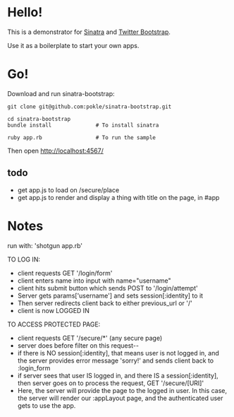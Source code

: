 Hello!
====

This is a demonstrator for [Sinatra](http://www.sinatrarb.com/) and [Twitter Bootstrap](http://twitter.github.com/bootstrap/). 

Use it as a boilerplate to start your own apps.

Go!
===

Download and run sinatra-bootstrap:

	git clone git@github.com:pokle/sinatra-bootstrap.git

	cd sinatra-bootstrap
    bundle install				# To install sinatra

	ruby app.rb 				# To run the sample
	
Then open [http://localhost:4567/](http://localhost:4567/)


todo
----
- get app.js to load on /secure/place
- get app.js to render and display a thing with title on the page, in #app




Notes
=====

run with: 'shotgun app.rb'

TO LOG IN:

- client requests GET '/login/form'
- client enters name into input with name="username"
- client hits submit button which sends POST to '/login/attempt'
- Server gets params['username'] and sets session[:identity] to it
- Then server redirects client back to either previous_url or '/'
- client is now LOGGED IN

TO ACCESS PROTECTED PAGE:

- client requests GET '/secure/*' (any secure page)
- server does before filter on this request--
- if there is NO session[:identity], that means user is not logged in, and the server provides error message 'sorry!' and sends client back to :login_form
- if server sees that user IS logged in, and there IS a session[:identity], then server goes on to process the request, GET '/secure/[URI]'
- Here, the server will provide the page to the logged in user.  In this case, the server will render our :appLayout page, and the authenticated user gets to use the app.
